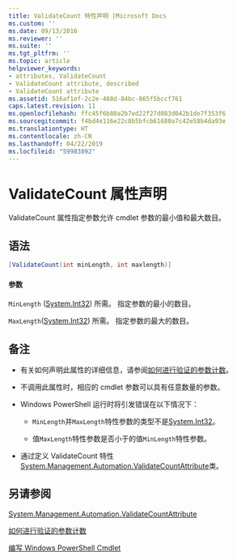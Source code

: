 ```yaml
---
title: ValidateCount 特性声明 |Microsoft Docs
ms.custom: ''
ms.date: 09/13/2016
ms.reviewer: ''
ms.suite: ''
ms.tgt_pltfrm: ''
ms.topic: article
helpviewer_keywords:
- attributes, ValidateCount
- ValidateCount attribute, described
- ValidateCount attribute
ms.assetid: 516af1ef-2c2e-408d-84bc-865f5bccf761
caps.latest.revision: 11
ms.openlocfilehash: ffc45f6b80a2b7ed22f27d083d042b1de7f353f6
ms.sourcegitcommit: f4bd4e116e22c8b5bfcb61680a7c42e58b4da93e
ms.translationtype: HT
ms.contentlocale: zh-CN
ms.lasthandoff: 04/22/2019
ms.locfileid: "59983892"
---
```

# <a name="validatecount-attribute-declaration"></a>ValidateCount 属性声明

ValidateCount 属性指定参数允许 cmdlet 参数的最小值和最大数目。

## <a name="syntax"></a>语法

```csharp
[ValidateCount(int minLength, int maxlength)]
```

#### <a name="parameters"></a>参数

`MinLength` ([System.Int32][]) 所需。 指定参数的最小的数目。

`MaxLength`([System.Int32][]) 所需。 指定参数的最大的数目。

## <a name="remarks"></a>备注

- 有关如何声明此属性的详细信息，请参阅[如何进行验证的参数计数][]。

- 不调用此属性时，相应的 cmdlet 参数可以具有任意数量的参数。

- Windows PowerShell 运行时将引发错误在以下情况下：

    - `MinLength`并`MaxLength`特性参数的类型不是[System.Int32][]。

    - 值`MaxLength`特性参数是否小于的值`MinLength`特性参数。

- 通过定义 ValidateCount 特性[System.Management.Automation.ValidateCountAttribute][]类。

## <a name="see-also"></a>另请参阅

[System.Management.Automation.ValidateCountAttribute][]

[如何进行验证的参数计数][]

[编写 Windows PowerShell Cmdlet][]

[如何进行验证的参数计数]: how-to-validate-an-argument-count.md
[编写 Windows PowerShell Cmdlet]: writing-a-windows-powershell-cmdlet.md

[System.Int32]: /dotnet/api/System.Int32
[System.Management.Automation.ValidateCountAttribute]: /dotnet/api/System.Management.Automation.ValidateCountAttribute
